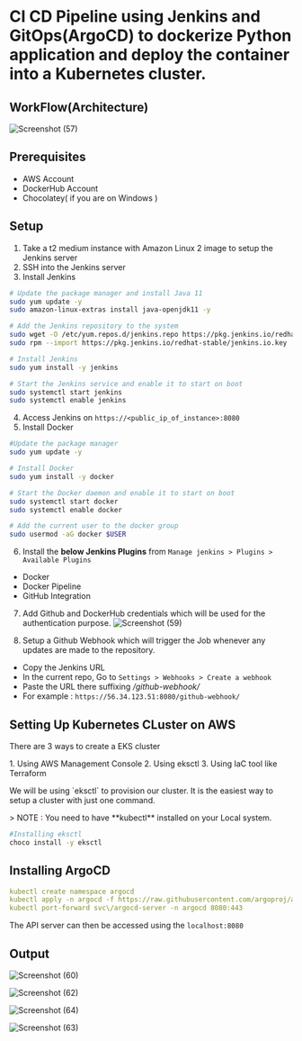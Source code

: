 <h1>CI CD Pipeline using Jenkins and GitOps(ArgoCD) to dockerize Python application and deploy the container into a Kubernetes cluster.</h1>

<h2>WorkFlow(Architecture)</h2>

![Screenshot (57)](https://user-images.githubusercontent.com/88871793/210801745-312e6b79-691e-4065-86fd-281effd030ee.png)

<h2>Prerequisites</h2>

* AWS Account
* DockerHub Account
* Chocolatey( if you are on Windows )

<h2>Setup</h2>

1. Take a t2 medium instance with Amazon Linux 2 image to setup the Jenkins server
2. SSH into the Jenkins server
3. Install Jenkins 
```Bash
# Update the package manager and install Java 11
sudo yum update -y
sudo amazon-linux-extras install java-openjdk11 -y

# Add the Jenkins repository to the system
sudo wget -O /etc/yum.repos.d/jenkins.repo https://pkg.jenkins.io/redhat-stable/jenkins.repo
sudo rpm --import https://pkg.jenkins.io/redhat-stable/jenkins.io.key

# Install Jenkins
sudo yum install -y jenkins

# Start the Jenkins service and enable it to start on boot
sudo systemctl start jenkins
sudo systemctl enable jenkins
```
4. Access Jenkins on `https://<public_ip_of_instance>:8080`
5. Install Docker
```Bash
#Update the package manager
sudo yum update -y

# Install Docker
sudo yum install -y docker

# Start the Docker daemon and enable it to start on boot
sudo systemctl start docker
sudo systemctl enable docker

# Add the current user to the docker group
sudo usermod -aG docker $USER
```
6. Install the **below Jenkins Plugins**  from `Manage jenkins > Plugins > Available Plugins`
* Docker
* Docker Pipeline
* GitHub Integration
7. Add Github and DockerHub credentials which will be used for the authentication purpose.
![Screenshot (59)](https://user-images.githubusercontent.com/88871793/210787897-9c7233ec-a740-4138-aae5-ca982bb8f1f1.png)

8. Setup a Github Webhook which will trigger the Job whenever any updates are made to the repository.
  * Copy the Jenkins URL
  * In the current repo, Go to `Settings > Webhooks > Create a webhook` 
  * Paste the URL there suffixing _/github-webhook/_
  * For example : `https://56.34.123.51:8080/github-webhook/`

<h2> Setting Up Kubernetes CLuster on AWS </h2>
<p>
There are 3 ways to create a EKS cluster
</p>
1. Using AWS Management Console
2. Using eksctl
3. Using IaC tool like Terraform
<p> We will be using `eksctl` to provision our cluster. It is the easiest way to setup a cluster with just one command. </p>
> NOTE : You need to have **kubectl** installed on your Local system.

```Bash
#Installing eksctl
choco install -y eksctl
```

<h2> Installing ArgoCD </h2>

```YAML
kubectl create namespace argocd
kubectl apply -n argocd -f https://raw.githubusercontent.com/argoproj/argo-cd/stable/manifests/install.yaml
kubectl port-forward svc\/argocd-server -n argocd 8080:443
```

The API server can then be accessed using the `localhost:8080`

<h2> Output </h2>

![Screenshot (60)](https://user-images.githubusercontent.com/88871793/210800293-41e50057-cf78-4db4-8f36-409a42e4b9e0.png)

![Screenshot (62)](https://user-images.githubusercontent.com/88871793/210800349-6f324ac6-9c67-4c7b-a804-6400d44cc2d1.png)


![Screenshot (64)](https://user-images.githubusercontent.com/88871793/210799731-4cb01ae7-a226-4e90-94e4-17c8c05879a4.png)

![Screenshot (63)](https://user-images.githubusercontent.com/88871793/210799885-5974af28-d94f-4d85-9b23-cc947ad62ffe.png)


